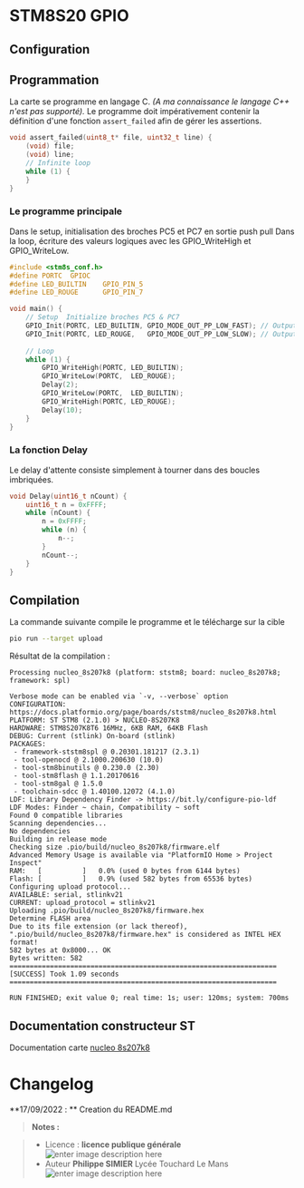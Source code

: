 ﻿# STM8S20 GPIO

## Configuration 

## Programmation

La carte se programme en langage C. *(A ma connaissance le langage C++ n'est pas supporté).*
Le programme doit impérativement contenir la définition d'une fonction `assert_failed` afin de gérer les assertions. 
```c
void assert_failed(uint8_t* file, uint32_t line) {
    (void) file;
    (void) line;
    // Infinite loop 
    while (1) {
    }
}
```
### Le programme principale 

Dans le setup, initialisation des broches  PC5 et PC7 en sortie push pull
Dans la loop, écriture  des valeurs logiques avec les GPIO_WriteHigh et GPIO_WriteLow.
```c
#include <stm8s_conf.h>
#define PORTC  GPIOC
#define LED_BUILTIN    GPIO_PIN_5
#define LED_ROUGE      GPIO_PIN_7

void main() {
    // Setup  Initialize broches PC5 & PC7 
    GPIO_Init(PORTC, LED_BUILTIN, GPIO_MODE_OUT_PP_LOW_FAST); // Output push-pull, low level, 10MHz
    GPIO_Init(PORTC, LED_ROUGE,   GPIO_MODE_OUT_PP_LOW_SLOW); // Output push-pull, low level, 2MHz
 
    // Loop 
    while (1) {
        GPIO_WriteHigh(PORTC, LED_BUILTIN);
        GPIO_WriteLow(PORTC,  LED_ROUGE);
        Delay(2);
        GPIO_WriteLow(PORTC,  LED_BUILTIN);
        GPIO_WriteHigh(PORTC, LED_ROUGE);
        Delay(10);
    }
}
```
### La fonction Delay
Le delay d'attente consiste simplement à tourner dans des boucles imbriquées. 
```c
void Delay(uint16_t nCount) {
    uint16_t n = 0xFFFF;
    while (nCount) {
        n = 0xFFFF;
        while (n) {
            n--;
        }
        nCount--;
    }
}
```
## Compilation

La commande suivante compile le programme et le télécharge sur la cible 

```bash
pio run --target upload
```
Résultat de la compilation :
```
Processing nucleo_8s207k8 (platform: ststm8; board: nucleo_8s207k8; framework: spl)

Verbose mode can be enabled via `-v, --verbose` option
CONFIGURATION: https://docs.platformio.org/page/boards/ststm8/nucleo_8s207k8.html
PLATFORM: ST STM8 (2.1.0) > NUCLEO-8S207K8
HARDWARE: STM8S207K8T6 16MHz, 6KB RAM, 64KB Flash
DEBUG: Current (stlink) On-board (stlink)
PACKAGES: 
 - framework-ststm8spl @ 0.20301.181217 (2.3.1) 
 - tool-openocd @ 2.1000.200630 (10.0) 
 - tool-stm8binutils @ 0.230.0 (2.30) 
 - tool-stm8flash @ 1.1.20170616 
 - tool-stm8gal @ 1.5.0 
 - toolchain-sdcc @ 1.40100.12072 (4.1.0)
LDF: Library Dependency Finder -> https://bit.ly/configure-pio-ldf
LDF Modes: Finder ~ chain, Compatibility ~ soft
Found 0 compatible libraries
Scanning dependencies...
No dependencies
Building in release mode
Checking size .pio/build/nucleo_8s207k8/firmware.elf
Advanced Memory Usage is available via "PlatformIO Home > Project Inspect"
RAM:   [          ]   0.0% (used 0 bytes from 6144 bytes)
Flash: [          ]   0.9% (used 582 bytes from 65536 bytes)
Configuring upload protocol...
AVAILABLE: serial, stlinkv21
CURRENT: upload_protocol = stlinkv21
Uploading .pio/build/nucleo_8s207k8/firmware.hex
Determine FLASH area
Due to its file extension (or lack thereof), ".pio/build/nucleo_8s207k8/firmware.hex" is considered as INTEL HEX format!
582 bytes at 0x8000... OK
Bytes written: 582
================================================================== [SUCCESS] Took 1.09 seconds ==================================================================

RUN FINISHED; exit value 0; real time: 1s; user: 120ms; system: 700ms

```


## Documentation constructeur ST

Documentation carte [nucleo 8s207k8](https://www.st.com/en/evaluation-tools/nucleo-8s207k8.html#documentation)

# Changelog

**17/09/2022 : ** Creation du README.md 

> **Notes :**


> - Licence : **licence publique générale** ![enter image description here](https://img.shields.io/badge/licence-GPL-green.svg)
> - Auteur **Philippe SIMIER** Lycée Touchard Le Mans
>  ![enter image description here](https://img.shields.io/badge/built-passing-green.svg)
<!-- TOOLBOX 
